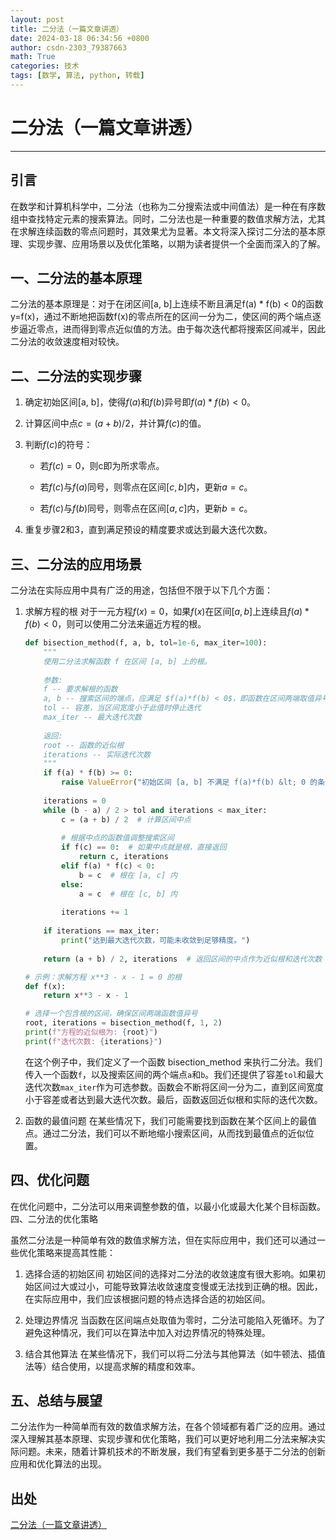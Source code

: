 ```yaml
---
layout: post
title: 二分法（一篇文章讲透）
date: 2024-03-18 06:34:56 +0800
author: csdn-2303_79387663
math: True
categories: 技术
tags: [数学, 算法, python, 转载]
---
```


# 二分法（一篇文章讲透）
---

## 引言
在数学和计算机科学中，二分法（也称为二分搜索法或中间值法）是一种在有序数组中查找特定元素的搜索算法。同时，二分法也是一种重要的数值求解方法，尤其在求解连续函数的零点问题时，其效果尤为显著。本文将深入探讨二分法的基本原理、实现步骤、应用场景以及优化策略，以期为读者提供一个全面而深入的了解。

## 一、二分法的基本原理
二分法的基本原理是：对于在闭区间[a, b]上连续不断且满足f(a) * f(b) < 0的函数y=f(x)，通过不断地把函数f(x)的零点所在的区间一分为二，使区间的两个端点逐步逼近零点，进而得到零点近似值的方法。由于每次迭代都将搜索区间减半，因此二分法的收敛速度相对较快。

## 二、二分法的实现步骤

1. 确定初始区间[a, b]，使得$f(a)$和$f(b)$异号即$f(a) * f(b) < 0$。

2. 计算区间中点$c = (a + b) / 2$，并计算$f(c)$的值。

3. 判断$f(c)$的符号：

   - 若$f(c) = 0$，则c即为所求零点。

   - 若$f(c)$与$f(a)$同号，则零点在区间$[c, b]$内，更新$a = c$。

   - 若$f(c)$与$f(b)$同号，则零点在区间$[a, c]$内，更新$b = c$。

4. 重复步骤2和3，直到满足预设的精度要求或达到最大迭代次数。

## 三、二分法的应用场景

二分法在实际应用中具有广泛的用途，包括但不限于以下几个方面：

1. 求解方程的根
   对于一元方程$f(x) = 0$，如果$f(x)$在区间$[a, b]$上连续且$f(a) * f(b) < 0$，则可以使用二分法来逼近方程的根。

   ```python
   def bisection_method(f, a, b, tol=1e-6, max_iter=100):
       """
       使用二分法求解函数 f 在区间 [a, b] 上的根。
      
       参数:
       f -- 要求解根的函数
       a, b -- 搜索区间的端点，应满足 $f(a)*f(b) < 0$，即函数在区间两端取值异号
       tol -- 容差，当区间宽度小于此值时停止迭代
       max_iter -- 最大迭代次数
       
       返回:
       root -- 函数的近似根
       iterations -- 实际迭代次数
       """
       if f(a) * f(b) >= 0:
           raise ValueError("初始区间 [a, b] 不满足 f(a)*f(b) &lt; 0 的条件，无法应用二分法。")
      
       iterations = 0
       while (b - a) / 2 > tol and iterations < max_iter:
           c = (a + b) / 2  # 计算区间中点
           
           # 根据中点的函数值调整搜索区间
           if f(c) == 0:  # 如果中点就是根，直接返回
               return c, iterations
           elif f(a) * f(c) < 0:
               b = c  # 根在 [a, c] 内
           else:
               a = c  # 根在 [c, b] 内
         
           iterations += 1
      
       if iterations == max_iter:
           print("达到最大迭代次数，可能未收敛到足够精度。")
      
       return (a + b) / 2, iterations  # 返回区间的中点作为近似根和迭代次数

   # 示例：求解方程 x**3 - x - 1 = 0 的根
   def f(x):
       return x**3 - x - 1

   # 选择一个包含根的区间，确保区间两端函数值异号
   root, iterations = bisection_method(f, 1, 2)
   print(f"方程的近似根为: {root}")
   print(f"迭代次数: {iterations}")
   ```

   在这个例子中，我们定义了一个函数 bisection_method 来执行二分法。我们传入一个函数`f`，以及搜索区间的两个端点`a`和`b`。我们还提供了容差`tol`和最大迭代次数`max_iter`作为可选参数。函数会不断将区间一分为二，直到区间宽度小于容差或者达到最大迭代次数。最后，函数返回近似根和实际的迭代次数。

2. 函数的最值问题
   在某些情况下，我们可能需要找到函数在某个区间上的最值点。通过二分法，我们可以不断地缩小搜索区间，从而找到最值点的近似位置。

## 四、优化问题
在优化问题中，二分法可以用来调整参数的值，以最小化或最大化某个目标函数。
四、二分法的优化策略

虽然二分法是一种简单有效的数值求解方法，但在实际应用中，我们还可以通过一些优化策略来提高其性能：

1. 选择合适的初始区间
   初始区间的选择对二分法的收敛速度有很大影响。如果初始区间过大或过小，可能导致算法收敛速度变慢或无法找到正确的根。因此，在实际应用中，我们应该根据问题的特点选择合适的初始区间。

2. 处理边界情况
   当函数在区间端点处取值为零时，二分法可能陷入死循环。为了避免这种情况，我们可以在算法中加入对边界情况的特殊处理。

3. 结合其他算法
   在某些情况下，我们可以将二分法与其他算法（如牛顿法、插值法等）结合使用，以提高求解的精度和效率。

## 五、总结与展望
二分法作为一种简单而有效的数值求解方法，在各个领域都有着广泛的应用。通过深入理解其基本原理、实现步骤和优化策略，我们可以更好地利用二分法来解决实际问题。未来，随着计算机技术的不断发展，我们有望看到更多基于二分法的创新应用和优化算法的出现。

## 出处
[二分法（一篇文章讲透）](https://blog.csdn.net/2303_79387663/article/details/136796078)